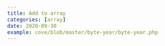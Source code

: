 ```yaml
---
title: Add to array
categories: [array]
date: 2020-09-30
example: cove/blob/master/byte-year/byte-year.php
---
```


